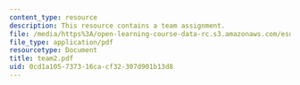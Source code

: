 ```yaml
---
content_type: resource
description: This resource contains a team assignment.
file: /media/https%3A/open-learning-course-data-rc.s3.amazonaws.com/esd-260j-logistics-systems-fall-2006/0cd1a105737316cacf32307d901b13d8_team2.pdf
file_type: application/pdf
resourcetype: Document
title: team2.pdf
uid: 0cd1a105-7373-16ca-cf32-307d901b13d8
---
```

